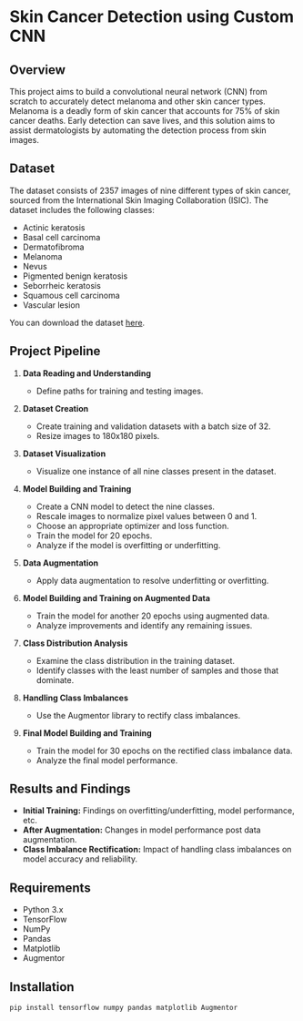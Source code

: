 # Skin Cancer Detection using Custom CNN

## Overview

This project aims to build a convolutional neural network (CNN) from scratch to accurately detect melanoma and other skin cancer types. Melanoma is a deadly form of skin cancer that accounts for 75% of skin cancer deaths. Early detection can save lives, and this solution aims to assist dermatologists by automating the detection process from skin images.

## Dataset

The dataset consists of 2357 images of nine different types of skin cancer, sourced from the International Skin Imaging Collaboration (ISIC). The dataset includes the following classes:

- Actinic keratosis
- Basal cell carcinoma
- Dermatofibroma
- Melanoma
- Nevus
- Pigmented benign keratosis
- Seborrheic keratosis
- Squamous cell carcinoma
- Vascular lesion

You can download the dataset [here](https://drive.google.com/file/d/1xLfSQUGDl8ezNNbUkpuHOYvSpTyxVhCs/view).

## Project Pipeline

1. **Data Reading and Understanding**
   - Define paths for training and testing images.
   
2. **Dataset Creation**
   - Create training and validation datasets with a batch size of 32.
   - Resize images to 180x180 pixels.

3. **Dataset Visualization**
   - Visualize one instance of all nine classes present in the dataset.

4. **Model Building and Training**
   - Create a CNN model to detect the nine classes.
   - Rescale images to normalize pixel values between 0 and 1.
   - Choose an appropriate optimizer and loss function.
   - Train the model for 20 epochs.
   - Analyze if the model is overfitting or underfitting.
   
5. **Data Augmentation**
   - Apply data augmentation to resolve underfitting or overfitting.
   
6. **Model Building and Training on Augmented Data**
   - Train the model for another 20 epochs using augmented data.
   - Analyze improvements and identify any remaining issues.

7. **Class Distribution Analysis**
   - Examine the class distribution in the training dataset.
   - Identify classes with the least number of samples and those that dominate.

8. **Handling Class Imbalances**
   - Use the Augmentor library to rectify class imbalances.
   
9. **Final Model Building and Training**
   - Train the model for 30 epochs on the rectified class imbalance data.
   - Analyze the final model performance.

## Results and Findings

- **Initial Training:** Findings on overfitting/underfitting, model performance, etc.
- **After Augmentation:** Changes in model performance post data augmentation.
- **Class Imbalance Rectification:** Impact of handling class imbalances on model accuracy and reliability.

## Requirements

- Python 3.x
- TensorFlow
- NumPy
- Pandas
- Matplotlib
- Augmentor

## Installation

```bash
pip install tensorflow numpy pandas matplotlib Augmentor
